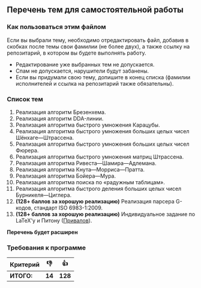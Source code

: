 ## Перечень тем для самостоятельной работы

### Как пользоваться этим файлом

Если вы выбрали тему, необходимо отредактировать файл, добавив в скобках после темы свои фамилии (не более двух), а также ссылку на репозитарий, в котором вы будете выполнять работу.
* Редактирование уже выбранных тем не допускается.
* Спам не допускается, нарушители будут забанены.
* Если вы придумали свою тему, допишите в конец списка (фамилии исполнителей и ссылка на репозитарий также обязательны).
 
### Список тем

1. Реализация алгоритм Брезенхема.
2. Реализация алгоритм DDA-линии.
3. Реализация алгоритма быстрого умножения Карацубы.
4. Реализация алгоритма быстрого умножения больших целых чисел Шёнхаге—Штрассена.
5. Реализация алгоритма быстрого умножения больших целых чисел Фюрера.
6. Реализация алгоритма быстрого умножения матриц Штрассена.
7. Реализация алгоритма Ривеста—Шамира—Адлемана.
8. Реализация алгоритма Кнута—Морриса—Пратта.
9. Реализация алгоритма Бойера—Мура.
10. Реализация алгоритма поиска по «радужным таблицам».
11. Реализация алгоритма быстрого деления больших целых чисел Бурникеля—Циглера.
12. **(128+ баллов за хорошую реализацию)** Реализация парсера G-кодов, стандарт ISO 6983-1:2009.
13. **(128+ баллов за хорошую реализацию)** Индивидуальное задание по LaTeX'у и Питону ([Привалов](http://github.com/qweerty)).

**Перечень будет расширен**

### Требования к программе

Критерий      | :-1: | :+1: 
------------- | -----|-------
**ИТОГО:** | **14** | **128**
